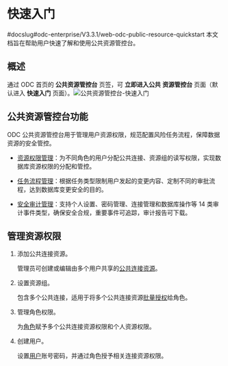 快速入门 
=========================
#docslug#odc-enterprise/V3.3.1/web-odc-public-resource-quickstart
本文档旨在帮助用户快速了解和使用公共资源管控台。

概述 
-----------------------

通过 ODC 首页的 **公共资源管控台** 页签，可 **立即进入公共** **资源管控台** 页面（默认进入 **快速入门** 页面）。![公共资源管控台-快速入门](https://help-static-aliyun-doc.aliyuncs.com/assets/img/zh-CN/6996078461/p411751.png)

公共资源管控台功能 
------------------------------

ODC 公共资源管控台用于管理用户资源权限，规范配置风险任务流程，保障数据资源的安全管控。

* [资源权限管理](3.web-odc-public-resource-permission/1.web-odc-manage-public-connection.md)：为不同角色的用户分配公共连接、资源组的读写权限，实现数据库资源权限的分配和管控。

  

* [任务流程管理](../4.web-odc-public-resource-management/4.web-odc-task-process.md)：根据任务类型限制用户发起的变更内容、定制不同的审批流程，达到数据库变更安全的目的。

  

* [安全审计管理](../4.web-odc-public-resource-management/5.web-odc-operating-records.md)：支持个人设置、密码管理、连接管理和数据库操作等 14 类审计事件类型，确保安全合规，重要事件可追踪，审计报告可下载。

  




管理资源权限 
---------------------------

1. 添加公共连接资源。

   管理员可创建或编辑由多个用户共享的[公共连接资源](3.web-odc-public-resource-permission/1.web-odc-manage-public-connection.md)。
   

2. 设置资源组。

   包含多个公共连接，适用于将多个公共连接资源[批量授权](3.web-odc-public-resource-permission/2.web-odc-manage-resource-groups.md)给角色。
   

3. 管理角色权限。

   为[角色](3.web-odc-public-resource-permission/3.web-odc-manage-roles.md)赋予多个公共连接资源权限和个人资源权限。
   

4. 创建用户。

   设置[用户](3.web-odc-public-resource-permission/4.web-odc-manage-users.md)账号密码，并通过角色授予相关连接资源权限。
   



